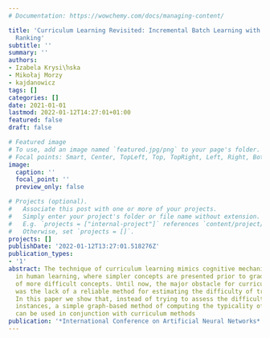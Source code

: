 ```yaml
---
# Documentation: https://wowchemy.com/docs/managing-content/

title: 'Curriculum Learning Revisited: Incremental Batch Learning with Instance Typicality
  Ranking'
subtitle: ''
summary: ''
authors:
- Izabela Krysi\ŉska
- Mikołaj Morzy
- kajdanowicz
tags: []
categories: []
date: 2021-01-01
lastmod: 2022-01-12T14:27:01+01:00
featured: false
draft: false

# Featured image
# To use, add an image named `featured.jpg/png` to your page's folder.
# Focal points: Smart, Center, TopLeft, Top, TopRight, Left, Right, BottomLeft, Bottom, BottomRight.
image:
  caption: ''
  focal_point: ''
  preview_only: false

# Projects (optional).
#   Associate this post with one or more of your projects.
#   Simply enter your project's folder or file name without extension.
#   E.g. `projects = ["internal-project"]` references `content/project/deep-learning/index.md`.
#   Otherwise, set `projects = []`.
projects: []
publishDate: '2022-01-12T13:27:01.518276Z'
publication_types:
- '1'
abstract: The technique of curriculum learning mimics cognitive mechanisms observed
  in human learning, where simpler concepts are presented prior to gradual introduction
  of more difficult concepts. Until now, the major obstacle for curriculum methods
  was the lack of a reliable method for estimating the difficulty of training instances.
  In this paper we show that, instead of trying to assess the difficulty of learning
  instances, a simple graph-based method of computing the typicality of instances
  can be used in conjunction with curriculum methods
publication: '*International Conference on Artificial Neural Networks*'
---
```

